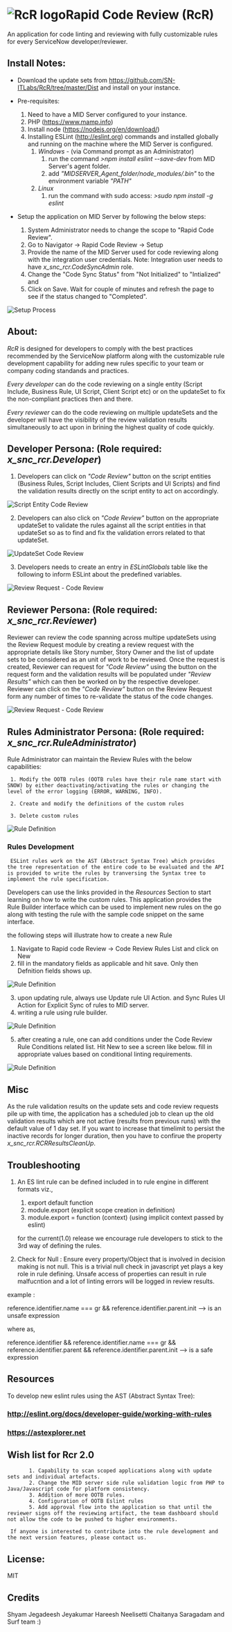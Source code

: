 # ![RcR logo](Readme-assets/RcR-Logo.png)Rapid Code Review (RcR)

An application for code linting and reviewing with fully customizable rules for every ServiceNow developer/reviewer.

## Install Notes:

* Download the update sets from https://github.com/SN-ITLabs/RcR/tree/master/Dist and install on your instance.
* Pre-requisites: 
     1. Need to have a MID Server configured to your instance. 
     2. PHP (https://www.mamp.info) 
     3. Install node (https://nodejs.org/en/download/)
     3. Installing ESLint (http://eslint.org) commands and installed globally and running on the machine where the MID Server is configured.
          1. *Windows* - (via Command prompt as an Administrator)
               1. run the command  *>npm install eslint --save-dev* from MID Server's agent folder.
               2. add *"MIDSERVER_Agent_folder/node_modules/.bin"* to the environment variable *"PATH"*
          2. *Linux*
               1. run the command with sudo access: *>sudo npm install -g eslint*
               
* Setup the application on MID Server by following the below steps:
     1. System Administrator needs to change the scope to "Rapid Code Review". 
     2. Go to Navigator -> Rapid Code Review -> Setup
     3. Provide the name of the MID Server used for code reviewing along with the integration user credentials. 
     Note: Integration user needs to have *x_snc_rcr.CodeSyncAdmin* role.
     4. Change the "Code Sync Status" from "Not Initialized" to "Intialized" and
     5. Click on Save. Wait for couple of minutes and refresh the page to see if the status changed to "Completed".
     
     
 ![Setup Process](Readme-assets/Setup-process.png)
 
## About:

*RcR* is designed for developers to comply with the best practices recommended by the ServiceNow platform along with the customizable rule development capability for adding new rules specific to your team or company coding standands and practices.

*Every developer* can do the code reviewing on a single entity (Script Include, Business Rule, UI Script, Client Script etc) or on the updateSet to fix the non-compliant practices then and there. 

*Every reviewer* can do the code reviewing on multiple updateSets and the developer will have the visibility of the review validation results simultaneously to act upon in brining the highest quality of code quickly.

## Developer Persona: (Role required: *x_snc_rcr.Developer*)

1. Developers can click on *"Code Review"* button on the script entities (Business Rules, Script Includes, Client Scripts and UI Scripts) and find the validation results directly on the script entity to act on accordingly.

 ![Script Entity Code Review](Readme-assets/ScriptEntity-CodeReview.png)
 
2. Developers can also click on *"Code Review"* button on the appropriate updateSet to validate the rules against all the script entities in that updateSet so as to find and fix the validation errors related to that updateSet.

 ![UpdateSet Code Review](Readme-assets/UpdateSet-CodeReview.png)
  
 3. Developers needs to create an entry in *ESLintGlobals* table like the following to inform ESLint about the predefined variables.

![Review Request - Code Review](Readme-assets/ESlintGlobals.png)


## Reviewer Persona: (Role required: *x_snc_rcr.Reviewer*)

Reviewer can review the code spanning across multipe updateSets using the Review Request module by creating a review request with the appropriate details like Story number, Story Owner and the list of update sets to be considered as an unit of work to be reviewed. Once the request is created, Reviewer can request for *"Code Review"* using the button on the request form and the validation results will be populated under *"Review Results"* which can then be worked on by the respective developer. Reviewer can click on the *"Code Review"* button on the Review Request form any number of times to re-validate the status of the code changes.

 ![Review Request - Code Review](Readme-assets/Review-Request.png)
 
 
## Rules Administrator Persona: (Role required: *x_snc_rcr.RuleAdministrator*)

Rule Administrator can maintain the Review Rules with the below capabilities:

     1. Modify the OOTB rules (OOTB rules have their rule name start with SNOW) by either deactivating/activating the rules or changing the level of the error logging (ERROR, WARNING, INFO).
     
     2. Create and modify the definitions of the custom rules
     
     3. Delete custom rules
     
![Rule Definition](Readme-assets/Rule.png)
     
     
### Rules Development

     ESLint rules work on the AST (Abstract Syntax Tree) which provides the tree representation of the entire code to be evaluated and the API is provided to write the rules by tranversing the Syntax tree to implement the rule specification.
Developers can use the links provided in the *Resources* Section to start learning on how to write the custom rules.
This application provides the Rule Builder interface which can be used to implement new rules on the go along with testing the rule with the sample code snippet on the same interface. 

the following steps will illustrate how to create a new Rule

1. Navigate to Rapid code Review -> Code Review Rules List and click on New
2. fill in the mandatory fields as applicable and hit save. Only then Defnition fields shows up.

![Rule Definition](Readme-assets/NewRule1.png)

3. upon updating rule, always use Update rule UI Action. and Sync Rules UI Action for Explicit Sync of rules to MID server.
4. writing a rule using rule builder.

![Rule Definition](Readme-assets/RuleBuilder.png)

5. after creating a rule, one can add conditions under the Code Review Rule Conditions related list. Hit New to see a screen like below.
fill in appropriate values based on conditional linting requirements.

![Rule Definition](Readme-assets/ConditionRule.png)

## Misc

As the rule validation results on the update sets and code review requests pile up with time, the application has a scheduled job to clean up the old validation results which are not active (results from previous runs) with the default value of 1 day set. If you want to increase that timelimit to persist the inactive records for longer duration, then you have to confirue the property *x_snc_rcr.RCRResultsCleanUp*.

## Troubleshooting
1. An ES lint rule can be defined included in to rule engine in different formats viz.,
     1. export default function
     2. module.export (explicit scope creation in definition)
     3. module.export = function (context) (using implicit context passed by eslint)
     
     for the current(1.0) release we encourage rule developers to stick to the 3rd way of defining the rules.
2. Check for Null : Ensure every property/Object that is involved in decision making is not null. This is a trivial null check in javascript yet plays a key role in rule defining. Unsafe access of properties can result in rule malfucntion and a lot of linting errors will be logged in review results.

 example : 
 
 reference.identifier.name === gr && reference.identifier.parent.init  --> is an unsafe expression
   
  where as,
   
 reference.identifier && reference.identifier.name === gr && reference.identifier.parent && reference.identifier.parent.init --> is a safe expression
     

## Resources

To develop new eslint rules using the AST (Abstract Syntax Tree):
### http://eslint.org/docs/developer-guide/working-with-rules
### https://astexplorer.net



## Wish list for Rcr 2.0

           1. Capability to scan scoped applications along with update sets and individual artefacts.
           2. Change the MID server side rule validation logic from PHP to Java/Javascript code for platform consistency.
           3. Addition of more OOTB rules.
           4. Configuration of OOTB Eslint rules
           5. Add approval flow into the application so that until the reviewer signs off the reviewing artifact, the team dashboard should not allow the code to be pushed to higher environments.
           
     If anyone is interested to contribute into the rule development and the next version features, please contact us.

## License:

MIT

## Credits

Shyam Jegadeesh Jeyakumar
Hareesh Neelisetti 
Chaitanya Saragadam
and Surf team :)
